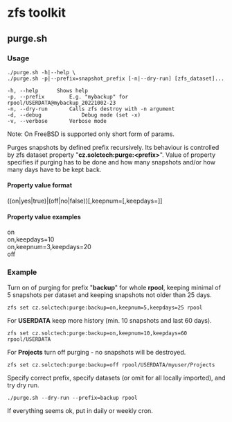 # zfs toolkit

## purge.sh

### Usage
```
./purge.sh -h|--help \
./purge.sh -p|--prefix=snapshot_prefix [-n|--dry-run] [zfs_dataset]...

-h, --help		Shows help
-p, --prefix		E.g. "mybackup" for rpool/USERDATA@mybackup_20221002-23
-n, --dry-run		Calls zfs destroy with -n argument
-d, --debug             Debug mode (set -x)
-v, --verbose		Verbose mode
```

Note: On FreeBSD is supported only short form of params.

Purges snapshots by defined prefix recursively.
Its behaviour is controlled by zfs dataset property "**cz.solctech:purge:\<prefix\>**". Value of property specifies if purging has to be done and how many snapshots and/or how many days have to be kept back.

#### Property value format
((on|yes|true)|(off|no|false))[,keepnum=<num>[,keepdays=<num>]]

#### Property value examples
on \
on,keepdays=10 \
on,keepnum=3,keepdays=20 \
off

### Example
Turn on of purging for prefix "**backup**" for whole **rpool**, keeping minimal of 5 snapshots per dataset and keeping snapshots not older than 25 days.
```shell
zfs set cz.solctech:purge:backup=on,keepnum=5,keepdays=25 rpool
```

For **USERDATA** keep more history (min. 10 snapshots and last 60 days).
```shell
zfs set cz.solctech:purge:backup=on,keepnum=10,keepdays=60 rpool/USERDATA
```

For **Projects** turn off purging - no snapshots will be destroyed.
```shell
zfs set cz.solctech:purge:backup=off rpool/USERDATA/myuser/Projects
```

Specify correct prefix, specify datasets (or omit for all locally imported), and try dry run.
```shell
./purge.sh --dry-run --prefix=backup rpool
```

If everything seems ok, put in daily or weekly cron.
